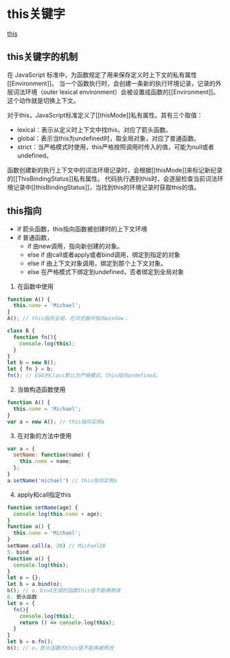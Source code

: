# this关键字
[this](https://segmentfault.com/a/1190000020223897)
## this关键字的机制
在 JavaScript 标准中，为函数规定了用来保存定义时上下文的私有属性[[Environment]]。
当一个函数执行时，会创建一条新的执行环境记录，记录的外层词法环境（outer lexical environment）会被设置成函数的[[Environment]]。这个动作就是切换上下文。

对于this，JavaScript标准定义了[[thisMode]]私有属性。其有三个取值：
- lexical：表示从定义时上下文中找this，对应了箭头函数。
- global：表示当this为undefined时，取全局对象，对应了普通函数。
- strict：当严格模式时使用，this严格按照调用时传入的值，可能为null或者undefined。

函数创建新的执行上下文中的词法环境记录时，会根据[[thisMode]]来标记新纪录的[[ThisBindingStatus]]私有属性。
代码执行遇到this时，会逐层检查当前词法环境记录中[[thisBindingStatus]]，当找到this的环境记录时获取this的值。
## this指向
- if 箭头函数，this指向函数被创建时的上下文环境
- if 普通函数，
  - if 由new调用，指向新创建的对象。
  - else if 由call或者apply或者bind调用，绑定到指定的对象
  - else if 由上下文对象调用，绑定到那个上下文对象。
  - else 在严格模式下绑定到undefined，否者绑定到全局对象
1. 在函数中使用
```js
function A() {
  this.name = 'Michael';
}
A(); // this指向全局，在浏览器中指向window；

class B {
  function fn(){
    console.log(this);
  }
}
let b = new B();
let { fn } = b;
fn(); // ES6的class默认为严格模式，this指向undefined。
```
2. 当做构造函数使用
```js
function A() {
  this.name = 'Michael';
}
var a = new A(); // this指向实例a
```
3. 在对象的方法中使用
```js
var a = {
  setName: function(name) {
    this.name = name;
  };
}
a.setName('michael') // this指向实例a
```
4. apply和call指定this
```js
function setName(age) {
  console.log(this.name + age);
}
function a() {
  this.name = 'Michael';
}
setName.call(a, 20) // Michael20
5. bind
function a() {
  console.log(this);
}
let o = {};
let b = a.bind(o);
b(); // o，bind生成的函数this值不能再修改
6. 箭头函数
let o = {
  fn(){
    console.log(this);
    return () => console.log(this);
  }
}
let b = o.fn();
b(); // o，箭头函数的this值不能再被修改
```